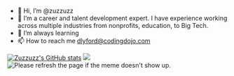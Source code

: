 - 👋 Hi, I’m @zuzzuzz
- 👀 I’m a career and talent development expert. I have experience working across multiple industries from nonprofits, education, to Big Tech. 
- 🌱 I’m always learning
- 📫 How to reach me dlyford@codingdojo.com 

<!---
zuzzuzz/zuzzuzz is a ✨ special ✨ repository because its `README.md` (this file) appears on your GitHub profile.
You can click the Preview link to take a look at your changes.
--->
[![Zuzzuzz's GitHub stats](https://github-readme-stats.vercel.app/api?username=zuzzuzz)](https://github.com/zuzzuzz/github-readme-stats)
<img src= "https://readme-jokes.vercel.app/api?bgColor=%23073b4c&textColor=%2306d6a0&aColor=%2306d6a0&borderColor=%2306d6a0" /> 
<img src='https://random-memer.herokuapp.com/' title="Meme" alt="Please refresh the page if the meme doesn't show up.">
